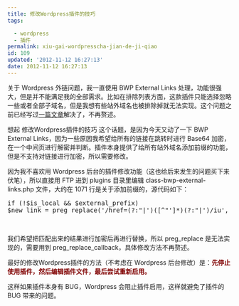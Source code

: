 ```yaml
---
title: 修改Wordpress插件的技巧
tags: 

  - wordpress
  - 插件
permalink: xiu-gai-wordpresscha-jian-de-ji-qiao
id: 109
updated: '2012-11-12 16:27:13'
date: 2012-11-12 16:27:13
---
```


<p>关于 Wordpress 外链问题，我一直使用 BWP External Links 处理，功能很强大，但是并不能满足我的全部需求。比如在排除列表方面，这款插件只能选择忽略一些或者全部子域名，但是我想有些站外域名也被排除掉就无法实现。这个问题之前已经写过<a title="如何让 BWP External Links 忽略指定的域名" href="/2012/09/%e5%a6%82%e4%bd%95%e8%ae%a9-bwp-external-links-%e5%bf%bd%e7%95%a5%e6%8c%87%e5%ae%9a%e7%9a%84%e5%9f%9f%e5%90%8d/" target="_blank">一篇文章</a>解决了，不再赘述。</p>
<p>想起 修改Wordpress插件的技巧 这个话题，是因为今天又动了一下 BWP External Links，因为一些原因我希望给所有的链接在跳转时进行 Base64 加密，在一个中间页进行解密并判断。插件本身提供了给所有站外域名添加前缀的功能，但是不支持对链接进行加密，所以需要修改。</p>
<p>因为我不喜欢用 Wordpress 后台的插件修改功能（这也给后来发生的问题买下来伏笔），所以直接用 FTP 进到 plugins 目录里编辑&nbsp;class-bwp-external-links.php 文件，大约在 1071 行是关于添加前缀的，源代码如下：</p>
<pre class="brush: php;fontsize: 100; first-line: 1; ">if (!$is_local &amp;&amp; $external_prefix)
$new_link = preg_replace('/href=(?:"|')([^"']*)(?:"|')/iu', 'href="' . $external_prefix . '$1"', $new_link);</pre>
<p>&nbsp;</p>
<p>我们希望把匹配出来的结果进行加密后再进行替换，所以 preg_replace 是无法实现的，需要用到 preg_replace_callback，具体修改方法不再赘述。</p>
<p>最好的修改Wordpress插件的方法（不考虑在 Wordpress 后台修改）是：<span style="color: #800000;"><strong>先停止使用插件，然后编辑插件文件，最后尝试重新启用。</strong></span></p>
<p>这样如果插件本身有 BUG，Wordpress 会阻止插件启用，这样就避免了插件的 BUG 带来的问题。</p>